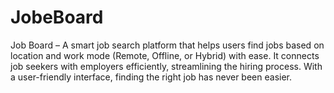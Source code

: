 # JobeBoard
Job Board – A smart job search platform that helps users find jobs based on location and work mode (Remote, Offline, or Hybrid) with ease. It connects job seekers with employers efficiently, streamlining the hiring process. With a user-friendly interface, finding the right job has never been easier.
